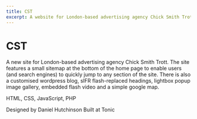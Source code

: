 ```yaml
---
title: CST
excerpt: A website for London-based advertising agency Chick Smith Trott
---
```


# CST

A new site for London-based advertising agency Chick Smith Trott. The site features a small sitemap at the bottom of the home page to enable users (and search engines) to quickly jump to any section of the site. There is also a customised wordpress blog, sIFR flash-replaced headings, lightbox popup image gallery, embedded flash video and a simple google map.

HTML, CSS, JavaScript, PHP

Designed by Daniel Hutchinson
Built at Tonic
